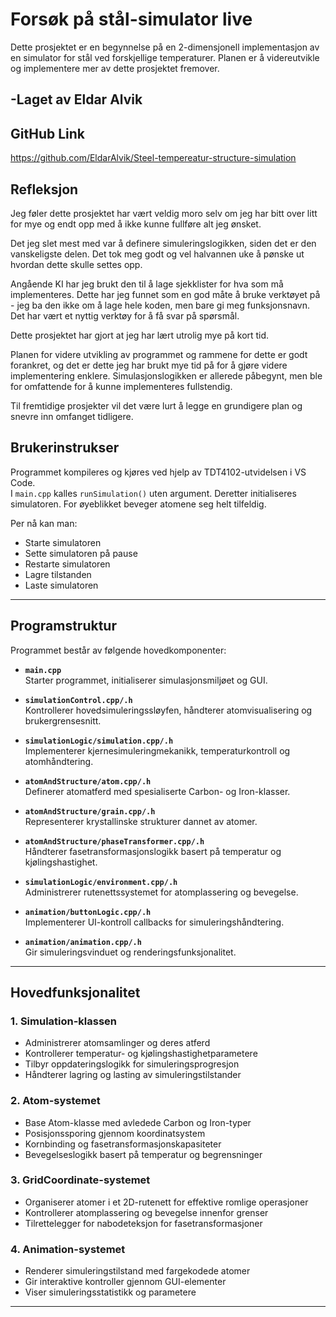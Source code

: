 # Forsøk på stål-simulator live

Dette prosjektet er en begynnelse på en 2-dimensjonell implementasjon av en simulator for stål ved forskjellige temperaturer. Planen er å videreutvikle og implementere mer av dette prosjektet fremover.

-Laget av Eldar Alvik
---

## GitHub Link
https://github.com/EldarAlvik/Steel-tempereatur-structure-simulation

## Refleksjon
Jeg føler dette prosjektet har vært veldig moro selv om jeg har bitt over litt for mye og endt opp med å ikke kunne fullføre alt jeg ønsket.

Det jeg slet mest med var å definere simuleringslogikken, siden det er den vanskeligste delen. Det tok meg godt og vel halvannen uke å pønske ut hvordan dette skulle settes opp.

Angående KI har jeg brukt den til å lage sjekklister for hva som må implementeres. Dette har jeg funnet som en god måte å bruke verktøyet på - jeg ba den ikke om å lage hele koden, men bare gi meg funksjonsnavn. Det har vært et nyttig verktøy for å få svar på spørsmål.

Dette prosjektet har gjort at jeg har lært utrolig mye på kort tid.

Planen for videre utvikling av programmet og rammene for dette er godt forankret, og det er dette jeg har brukt mye tid på for å gjøre videre implementering enklere. Simulasjonslogikken er allerede påbegynt, men ble for omfattende for å kunne implementeres fullstendig.

Til fremtidige prosjekter vil det være lurt å legge en grundigere plan og snevre inn omfanget tidligere.

## Brukerinstrukser

Programmet kompileres og kjøres ved hjelp av TDT4102-utvidelsen i VS Code.  
I `main.cpp` kalles `runSimulation()` uten argument. Deretter initialiseres simulatoren.
For øyeblikket beveger atomene seg helt tilfeldig.

Per nå kan man:
- Starte simulatoren
- Sette simulatoren på pause
- Restarte simulatoren
- Lagre tilstanden
- Laste simulatoren

---

## Programstruktur

Programmet består av følgende hovedkomponenter:

- **`main.cpp`**  
  Starter programmet, initialiserer simulasjonsmiljøet og GUI.

- **`simulationControl.cpp/.h`**  
  Kontrollerer hovedsimuleringssløyfen, håndterer atomvisualisering og brukergrensesnitt.

- **`simulationLogic/simulation.cpp/.h`**  
  Implementerer kjernesimuleringmekanikk, temperaturkontroll og atomhåndtering.

- **`atomAndStructure/atom.cpp/.h`**  
  Definerer atomatferd med spesialiserte Carbon- og Iron-klasser.

- **`atomAndStructure/grain.cpp/.h`**  
  Representerer krystallinske strukturer dannet av atomer.

- **`atomAndStructure/phaseTransformer.cpp/.h`**  
  Håndterer fasetransformasjonslogikk basert på temperatur og kjølingshastighet.

- **`simulationLogic/environment.cpp/.h`**  
  Administrerer rutenettssystemet for atomplassering og bevegelse.

- **`animation/buttonLogic.cpp/.h`**  
  Implementerer UI-kontroll callbacks for simuleringshåndtering.

- **`animation/animation.cpp/.h`**  
  Gir simuleringsvinduet og renderingsfunksjonalitet.

---

## Hovedfunksjonalitet

### 1. Simulation-klassen
- Administrerer atomsamlinger og deres atferd
- Kontrollerer temperatur- og kjølingshastighetparametere
- Tilbyr oppdateringslogikk for simuleringsprogresjon
- Håndterer lagring og lasting av simuleringstilstander

### 2. Atom-systemet
- Base Atom-klasse med avledede Carbon og Iron-typer
- Posisjonssporing gjennom koordinatsystem
- Kornbinding og fasetransformasjonskapasiteter
- Bevegelseslogikk basert på temperatur og begrensninger

### 3. GridCoordinate-systemet
- Organiserer atomer i et 2D-rutenett for effektive romlige operasjoner
- Kontrollerer atomplassering og bevegelse innenfor grenser
- Tilrettelegger for nabodeteksjon for fasetransformasjoner

### 4. Animation-systemet
- Renderer simuleringstilstand med fargekodede atomer
- Gir interaktive kontroller gjennom GUI-elementer
- Viser simuleringsstatistikk og parametere

---
